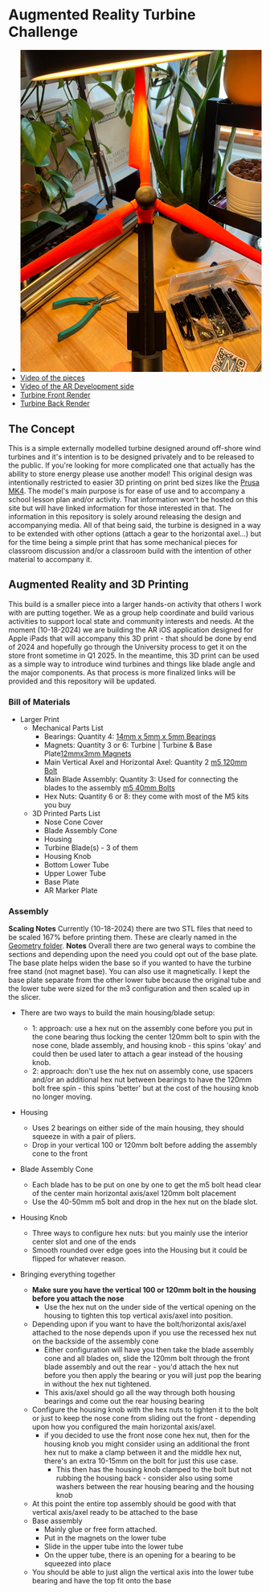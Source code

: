 # Augmented Reality Turbine Challenge

* ![Turbine Image](/Media/TurbineFront.jpg)
* [Video of the pieces](/Media/Turbine_Model_Parts.mp4)
* [Video of the AR Development side](/Media/Turbine_AR_Dev_2024-10-18.mp4)
* [Turbine Front Render](/Media/TurbineRenderFront.png)
* [Turbine Back Render](/Media/TurbineRenderBack.png)

## The Concept

This is a simple externally modelled turbine designed around off-shore wind turbines and it's intention is to be designed privately and to be released to the public. If you're looking for more complicated one that actually has the ability to store energy please use another model! This original design was intentionally restricted to easier 3D printing on print bed sizes like the [Prusa MK4](https://www.prusa3d.com/product/original-prusa-mk4s-3d-printer-5/). The model's main purpose is for ease of use and to accompany a school lesson plan and/or activity. That information won't be hosted on this site but will have linked information for those interested in that. The information in this repository is solely around releasing the design and accompanying media. All of that being said, the turbine is designed in a way to be extended with other options (attach a gear to the horizontal axel...) but for the time being a simple print that has some mechanical pieces for classroom discussion and/or a classroom build with the intention of other material to accompany it.

## Augmented Reality and 3D Printing

This build is a smaller piece into a larger hands-on activity that others I work with are putting together. We as a group help coordinate and build various activities to support local state and community interests and needs. At the moment (10-18-2024) we are building the AR iOS application designed for Apple iPads that will accompany this 3D print - that should be done by end of 2024 and hopefully go through the University process to get it on the store front sometime in Q1 2025. In the meantime, this 3D print can be used as a simple way to introduce wind turbines and things like blade angle and the major components. As that process is more finalized links will be provided and this repository will be updated.

### Bill of Materials

* Larger Print
  * Mechanical Parts List
    * Bearings: Quantity 4: [14mm x 5mm x 5mm Bearings](https://www.amazon.com/gp/product/B07FDTC4BX/ref=ppx_yo_dt_b_asin_title_o00_s02?ie=UTF8&psc=1)
    * Magnets: Quantity 3 or 6: Turbine | Turbine & Base Plate[12mmx3mm Magnets](https://www.amazon.com/gp/product/B09Q8L2KYD/ref=ppx_yo_dt_b_search_asin_title?ie=UTF8&psc=1)
    * Main Vertical Axel and Horizontal Axel: Quantity 2 [m5 120mm Bolt](https://www.amazon.com/dp/B0DFLT9VLY)
    * Main Blade Assembly: Quantity 3: Used for connecting the blades to the assembly [m5 40mm Bolts](https://www.amazon.com/dp/B0CSWBV7XH)
    * Hex Nuts: Quantity 6 or 8: they come with most of the M5 kits you buy
  * 3D Printed Parts List
    * Nose Cone Cover
    * Blade Assembly Cone
    * Housing
    * Turbine Blade(s) - 3 of them
    * Housing Knob
    * Bottom Lower Tube
    * Upper Lower Tube
    * Base Plate
    * AR Marker Plate

### Assembly

**Scaling Notes** Currently (10-18-2024) there are two STL files that need to be scaled 167% before printing them. These are clearly named in the [Geometry folder](/Geometry/).
**Notes** Overall there are two general ways to combine the sections and depending upon the need you could opt out of the base plate. The base plate helps widen the base so if you wanted to have the turbine free stand (not magnet base). You can also use it magnetically. I kept the base plate separate from the other lower tube because the original tube and the lower tube were sized for the m3 configuration and then scaled up in the slicer.

* There are two ways to build the main housing/blade setup:
  * 1: approach: use a hex nut on the assembly cone before you put in the cone bearing thus locking the center 120mm bolt to spin with the nose cone, blade assembly, and housing knob - this spins 'okay' and could then be used later to attach a gear instead of the housing knob.
  * 2: approach: don't use the hex nut on assembly cone, use spacers and/or an additional hex nut between bearings to have the 120mm bolt free spin - this spins 'better' but at the cost of the housing knob no longer moving.

* Housing
  * Uses 2 bearings on either side of the main housing, they should squeeze in with a pair of pliers.
  * Drop in your vertical 100 or 120mm bolt before adding the assembly cone to the front
* Blade Assembly Cone
  * Each blade has to be put on one by one to get the m5 bolt head clear of the center main horizontal axis/axel 120mm bolt placement
  * Use the 40-50mm m5 bolt and drop in the hex nut on the blade slot.
* Housing Knob
  * Three ways to configure hex nuts: but you mainly use the interior center slot and one of the ends
  * Smooth rounded over edge goes into the Housing but it could be flipped for whatever reason.
* Bringing everything together
  * **Make sure you have the vertical 100 or 120mm bolt in the housing before you attach the nose**
    * Use the hex nut on the under side of the vertical opening on the housing to tighten this top vertical axis/axel into position.
  * Depending upon if you want to have the bolt/horizontal axis/axel attached to the nose depends upon if you use the recessed hex nut on the backside of the assembly cone
    * Either configuration will have you then take the blade assembly cone and all blades on, slide the 120mm bolt through the front blade assembly and out the rear - you'd attach the hex nut before you then apply the bearing or you will just pop the bearing in without the hex nut tightened.
    * This axis/axel should go all the way through both housing bearings and come out the rear housing bearing
  * Configure the housing knob with the hex nuts to tighten it to the bolt or just to keep the nose cone from sliding out the front - depending upon how you configured the main horizontal axis/axel.
    * if you decided to use the front nose cone hex nut, then for the housing knob you might consider using an additional the front hex nut to make a clamp between it and the middle hex nut, there's an extra 10-15mm on the bolt for just this use case.
      * This then has the housing knob clamped to the bolt but not rubbing the housing back - consider also using some washers between the rear housing bearing and the housing knob
  * At this point the entire top assembly should be good with that vertical axis/axel ready to be attached to the base
  * Base assembly
    * Mainly glue or free form attached.
    * Put in the magnets on the lower tube
    * Slide in the upper tube into the lower tube
    * On the upper tube, there is an opening for a bearing to be squeezed into place
  * You should be able to just align the vertical axis into the lower tube bearing and have the top fit onto the base
